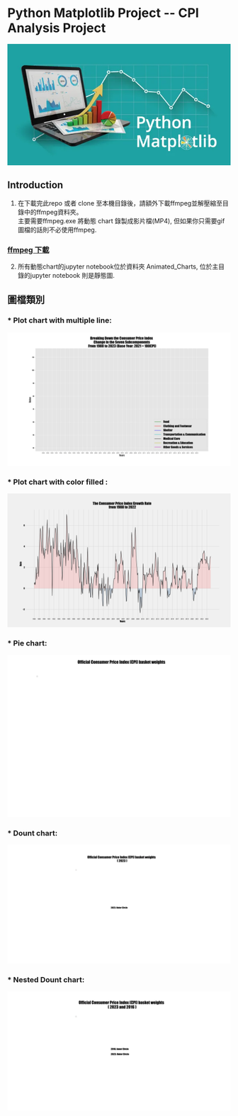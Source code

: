 # Python Matplotlib Project -- CPI Analysis Project

![Banner](https://github.com/Zachky/CPI-Analysis-Project/blob/main/Image_Library/matplotlib_banner.jpg?raw=true "Banner")

## Introduction 

1.  在下載完此repo 或者 clone 至本機目錄後，請額外下載ffmpeg並解壓縮至目錄中的ffmpeg資料夾。<br>
    主要需要ffmpeg.exe 將動態 chart 錄製成影片檔(MP4), 但如果你只需要gif圖檔的話則不必使用ffmpeg.

### [ffmpeg 下載](https://ffmpeg.org/download.html)

2.  所有動態chart的jupyter notebook位於資料夾 Animated_Charts, 位於主目錄的jupyter notebook 則是靜態圖.

## 圖檔類別

### * Plot chart with multiple line:

![Plot Chart](https://github.com/Zachky/CPI-Analysis-Project/blob/main/Image_Library/CPI_Subcomponent.gif?raw=true "Plot Chart")

### * Plot chart with color filled :

![Plot chart with color filled](https://github.com/Zachky/CPI-Analysis-Project/blob/main/Image_Library/CPI_AnnualGrowthRate.gif?raw=true "Plot chart with color filled")

### * Pie chart:

![Pie Chart](https://github.com/Zachky/CPI-Analysis-Project/blob/main/Image_Library/CPI_BW_PieChart_Animated.gif?raw=true "Pie Chart")

### * Dount chart:

![Dount Chart](https://github.com/Zachky/CPI-Analysis-Project/blob/main/Image_Library/CPI_BW_DountChart_Animated.gif?raw=true "Dount Chart")

### * Nested Dount chart:

![Nested Dount Chart](https://github.com/Zachky/CPI-Analysis-Project/blob/main/Image_Library/CPI_Basket_Weights_NestDount_Animated.gif?raw=true "Nested Dount Chart")


